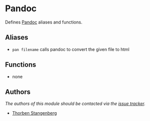 Pandoc
===

Defines [Pandoc][] aliases and functions.

Aliases
-------

  - `pan filename` calls pandoc to convert the given file to html
  
Functions
---------

  - none

Authors
-------

*The authors of this module should be contacted via the [issue tracker].*

  - [Thorben Stangenberg](https://github.com/tstangenberg)

[pandoc]: http://johnmacfarlane.net/Pandoc  "Pandoc"
[issue tracker]: https://github.com/tstangenberg/issues   "Issue tracker"


